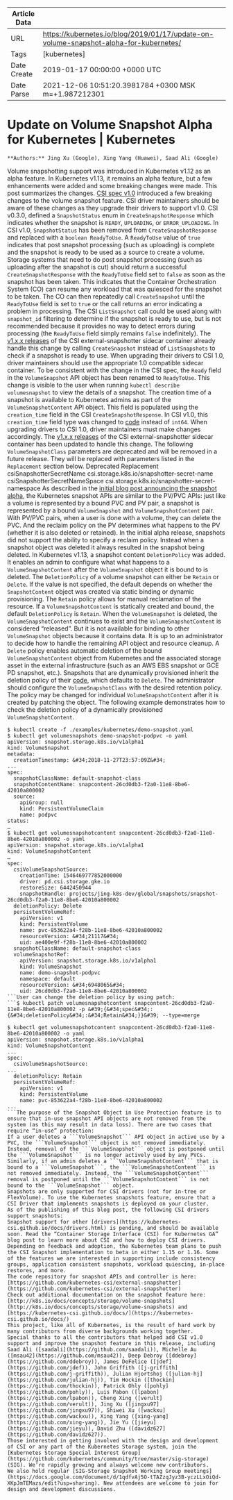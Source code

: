 |             Article Data             ||
| ----------------- | ----------------- |
| URL               | https://kubernetes.io/blog/2019/01/17/update-on-volume-snapshot-alpha-for-kubernetes/        |
| Tags              | [kubernetes]       |
| Date Create       | 2019-01-17 00:00:00 &#43;0000 UTC |
| Date Parse        | 2021-12-06 10:51:20.3981784 &#43;0300 MSK m=&#43;1.987212301  |

# Update on Volume Snapshot Alpha for Kubernetes | Kubernetes

	
	
	
	
	**Authors:** Jing Xu (Google), Xing Yang (Huawei), Saad Ali (Google)
Volume snapshotting support was introduced in Kubernetes v1.12 as an alpha feature. In Kubernetes v1.13, it remains an alpha feature, but a few enhancements were added and some breaking changes were made. This post summarizes the changes.
[CSI spec v1.0](https://github.com/container-storage-interface/spec/releases/tag/v1.0.0) introduced a few breaking changes to the volume snapshot feature. CSI driver maintainers should be aware of these changes as they upgrade their drivers to support v1.0.
CSI v0.3.0, defined a ```SnapshotStatus``` enum in ```CreateSnapshotResponse``` which indicates whether the snapshot is ```READY```, ```UPLOADING```, or ```ERROR_UPLOADING```. In CSI v1.0, ```SnapshotStatus``` has been removed from ```CreateSnapshotResponse``` and replaced with a ```boolean ReadyToUse```. A ```ReadyToUse``` value of ```true``` indicates that post snapshot processing (such as uploading) is complete and the snapshot is ready to be used as a source to create a volume.
Storage systems that need to do post snapshot processing (such as uploading after the snapshot is cut) should return a successful ```CreateSnapshotResponse``` with the ```ReadyToUse``` field set to ```false``` as soon as the snapshot has been taken.  This indicates that the Container Orchestration System (CO) can resume any workload that was quiesced for the snapshot to be taken. The CO can then repeatedly call ```CreateSnapshot``` until the ```ReadyToUse``` field is set to ```true``` or the call returns an error indicating a problem in processing. The CSI ```ListSnapshot``` call could be used along with ```snapshot_id``` filtering to determine if the snapshot is ready to use, but is not recommended because it provides no way to detect errors during processing (the ```ReadyToUse``` field simply remains ```false``` indefinitely).
The [v1.x.x releases](https://github.com/kubernetes-csi/external-snapshotter/releases/tag/v1.0.1) of the CSI external-snapshotter sidecar container already handle this change by calling ```CreateSnapshot``` instead of ```ListSnapshots``` to check if a snapshot is ready to use. When upgrading their drivers to CSI 1.0, driver maintainers should use the appropriate 1.0 compatible sidecar container.
To be consistent with the change in the CSI spec, the ```Ready``` field in the ```VolumeSnapshot``` API object has been renamed to ```ReadyToUse```. This change is visible to the user when running ```kubectl describe volumesnapshot``` to view the details of a snapshot.
The creation time of a snapshot is available to Kubernetes admins as part of the ```VolumeSnapshotContent``` API object. This field is populated using the ```creation_time``` field in the CSI ```CreateSnapshotResponse```. In CSI v1.0, this ```creation_time``` field type was changed to [code](https://godoc.org/github.com/golang/protobuf/ptypes/timestamp) instead of ```int64```. When upgrading drivers to CSI 1.0, driver maintainers must make changes accordingly. The [v1.x.x releases](https://github.com/kubernetes-csi/external-snapshotter/releases/tag/v1.0.1) of the CSI external-snapshotter sidecar container has been updated to handle this change.
The following ```VolumeSnapshotClass``` parameters are deprecated and will be removed in a future release.  They will be replaced with parameters listed in the ```Replacement``` section below.
Deprecated
Replacement
csiSnapshotterSecretName
csi.storage.k8s.io/snapshotter-secret-name
csiSnapshotterSecretNameSpace
csi.storage.k8s.io/snapshotter-secret-namespace
As described in the [initial blog post announcing the snapshot alpha](https://kubernetes.io/blog/2018/10/09/introducing-volume-snapshot-alpha-for-kubernetes/), the Kubernetes snapshot APIs are similar to the PV/PVC APIs: just like a volume is represented by a bound PVC and PV pair, a snapshot is represented by a bound ```VolumeSnapshot``` and ```VolumeSnapshotContent``` pair.
With PV/PVC pairs, when a user is done with a volume, they can delete the PVC. And the reclaim policy on the PV determines what happens to the PV (whether it is also deleted or retained).
In the initial alpha release, snapshots did not support the ability to specify a reclaim policy. Instead when a snapshot object was deleted it always resulted in the snapshot being deleted.  In Kubernetes v1.13, a snapshot content ```DeletionPolicy``` was added. It enables an admin to configure what what happens to a ```VolumeSnapshotContent``` after the ```VolumeSnapshot``` object it is bound to is deleted. The ```DeletionPolicy``` of a volume snapshot can either be ```Retain``` or ```Delete```. If the value is not specified, the default depends on whether the ```SnapshotContent``` object was created via static binding or dynamic provisioning.
The ```Retain``` policy allows for manual reclamation of the resource. If a ```VolumeSnapshotContent``` is statically created and bound, the default ```DeletionPolicy``` is ```Retain```. When the ```VolumeSnapshot``` is deleted, the ```VolumeSnapshotContent``` continues to exist and the ```VolumeSnapshotContent``` is considered “released”. But it is not available for binding to other ```VolumeSnapshot``` objects because it contains data. It is up to an administrator to decide how to handle the remaining API object and resource cleanup.
A ```Delete``` policy enables automatic deletion of the bound ```VolumeSnapshotContent``` object from Kubernetes and the associated storage asset in the external infrastructure (such as an AWS EBS snapshot or GCE PD snapshot, etc.). Snapshots that are dynamically provisioned inherit the deletion policy of their [code](/docs/concepts/storage/volume-snapshot-classes/), which defaults to ```Delete```. The administrator should configure the ```VolumeSnapshotClass``` with the desired retention policy. The policy may be changed for individual ```VolumeSnapshotContent``` after it is created by patching the object.
The following example demonstrates how to check the deletion policy of a dynamically provisioned ```VolumeSnapshotContent```.
```$ kubectl create -f ./examples/kubernetes/demo-defaultsnapshotclass.yaml
$ kubectl create -f ./examples/kubernetes/demo-snapshot.yaml
$ kubectl get volumesnapshots demo-snapshot-podpvc -o yaml
apiVersion: snapshot.storage.k8s.io/v1alpha1
kind: VolumeSnapshot
metadata:
  creationTimestamp: &#34;2018-11-27T23:57:09Z&#34;
...
spec:
  snapshotClassName: default-snapshot-class
  snapshotContentName: snapcontent-26cd0db3-f2a0-11e8-8be6-42010a800002
  source:
    apiGroup: null
    kind: PersistentVolumeClaim
    name: podpvc
status:
…
$ kubectl get volumesnapshotcontent snapcontent-26cd0db3-f2a0-11e8-8be6-42010a800002 -o yaml
apiVersion: snapshot.storage.k8s.io/v1alpha1
kind: VolumeSnapshotContent
…
spec:
  csiVolumeSnapshotSource:
    creationTime: 1546469777852000000
    driver: pd.csi.storage.gke.io
    restoreSize: 6442450944
    snapshotHandle: projects/jing-k8s-dev/global/snapshots/snapshot-26cd0db3-f2a0-11e8-8be6-42010a800002
  deletionPolicy: Delete
  persistentVolumeRef:
    apiVersion: v1
    kind: PersistentVolume
    name: pvc-853622a4-f28b-11e8-8be6-42010a800002
    resourceVersion: &#34;21117&#34;
    uid: ae400e9f-f28b-11e8-8be6-42010a800002
  snapshotClassName: default-snapshot-class
  volumeSnapshotRef:
    apiVersion: snapshot.storage.k8s.io/v1alpha1
    kind: VolumeSnapshot
    name: demo-snapshot-podpvc
    namespace: default
    resourceVersion: &#34;6948065&#34;
    uid: 26cd0db3-f2a0-11e8-8be6-42010a800002
```User can change the deletion policy by using patch:
```$ kubectl patch volumesnapshotcontent snapcontent-26cd0db3-f2a0-11e8-8be6-42010a800002 -p &#39;{&#34;spec&#34;:{&#34;deletionPolicy&#34;:&#34;Retain&#34;}}&#39; --type=merge

$ kubectl get volumesnapshotcontent snapcontent-26cd0db3-f2a0-11e8-8be6-42010a800002 -o yaml
apiVersion: snapshot.storage.k8s.io/v1alpha1
kind: VolumeSnapshotContent
...
spec:
  csiVolumeSnapshotSource:
...
  deletionPolicy: Retain
  persistentVolumeRef:
    apiVersion: v1
    kind: PersistentVolume
    name: pvc-853622a4-f28b-11e8-8be6-42010a800002
...
```The purpose of the Snapshot Object in Use Protection feature is to ensure that in-use snapshot API objects are not removed from the system (as this may result in data loss). There are two cases that require “in-use” protection:
If a user deletes a ```VolumeSnapshot``` API object in active use by a PVC, the ```VolumeSnapshot``` object is not removed immediately. Instead, removal of the ```VolumeSnapshot``` object is postponed until the ```VolumeSnapshot``` is no longer actively used by any PVCs. Similarly, if an admin deletes a ```VolumeSnapshotContent``` that is bound to a ```VolumeSnapshot```, the ```VolumeSnapshotContent``` is not removed immediately. Instead, the ```VolumeSnapshotContent``` removal is postponed until the ```VolumeSnapshotContent``` is not bound to the ```VolumeSnapshot``` object.
Snapshots are only supported for CSI drivers (not for in-tree or FlexVolume). To use the Kubernetes snapshots feature, ensure that a CSI Driver that implements snapshots is deployed on your cluster.
As of the publishing of this blog post, the following CSI drivers support snapshots:
Snapshot support for other [drivers](https://kubernetes-csi.github.io/docs/drivers.html) is pending, and should be available soon. Read the “Container Storage Interface (CSI) for Kubernetes GA” blog post to learn more about CSI and how to deploy CSI drivers.
Depending on feedback and adoption, the Kubernetes team plans to push the CSI Snapshot implementation to beta in either 1.15 or 1.16. Some of the features we are interested in supporting include consistency groups, application consistent snapshots, workload quiescing, in-place restores, and more.
The code repository for snapshot APIs and controller is here: [https://github.com/kubernetes-csi/external-snapshotter](https://github.com/kubernetes-csi/external-snapshotter)
Check out additional documentation on the snapshot feature here: [http://k8s.io/docs/concepts/storage/volume-snapshots](http://k8s.io/docs/concepts/storage/volume-snapshots) and [https://kubernetes-csi.github.io/docs/](https://kubernetes-csi.github.io/docs/)
This project, like all of Kubernetes, is the result of hard work by many contributors from diverse backgrounds working together.
Special thanks to all the contributors that helped add CSI v1.0 support and improve the snapshot feature in this release, including Saad Ali ([saadali](https://github.com/saadali)), Michelle Au ([msau42](https://github.com/msau42)), Deep Debroy ([ddebroy](https://github.com/ddebroy)), James DeFelice ([jdef](https://github.com/jdef)), John Griffith ([j-griffith](https://github.com/j-griffith)), Julian Hjortshoj ([julian-hj](https://github.com/julian-hj)), Tim Hockin ([thockin](https://github.com/thockin)), Patrick Ohly ([pohly](https://github.com/pohly)), Luis Pabon ([lpabon](https://github.com/lpabon)), Cheng Xing ([verult](https://github.com/verult)), Jing Xu ([jingxu97](https://github.com/jingxu97)), Shiwei Xu ([wackxu](https://github.com/wackxu)), Xing Yang ([xing-yang](https://github.com/xing-yang)), Jie Yu ([jieyu](https://github.com/jieyu)), David Zhu ([davidz627](https://github.com/davidz627)).
Those interested in getting involved with the design and development of CSI or any part of the Kubernetes Storage system, join the [Kubernetes Storage Special Interest Group](https://github.com/kubernetes/community/tree/master/sig-storage) (SIG). We’re rapidly growing and always welcome new contributors.
We also hold regular [SIG-Storage Snapshot Working Group meetings](https://docs.google.com/document/d/1qdfvAj5O-tTAZzqJyz3B-yczLLxOiQd-XKpJmTEMazs/edit?usp=sharing). New attendees are welcome to join for design and development discussions.


	

	


